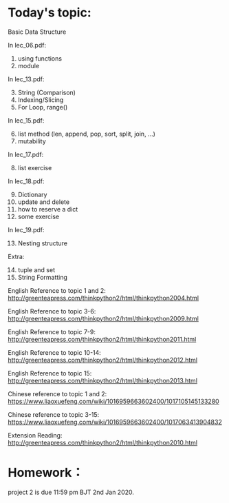 # Today's topic:

Basic Data Structure

In lec_06.pdf:

1. using functions
2. module

In lec_13.pdf:

3. String (Comparison)
4. Indexing/Slicing
5. For Loop, range()

In lec_15.pdf:

6. list method (len, append, pop, sort, split, join, ...)
7. mutability

In lec_17.pdf:

8. list exercise

In lec_18.pdf:

9. Dictionary
10. update and delete
11. how to reserve a dict
12. some exercise

In lec_19.pdf:

13. Nesting structure

Extra:

14. tuple and set
15. String Formatting

English Reference to topic 1 and 2: http://greenteapress.com/thinkpython2/html/thinkpython2004.html

English Reference to topic 3-6: http://greenteapress.com/thinkpython2/html/thinkpython2009.html

English Reference to topic 7-9: http://greenteapress.com/thinkpython2/html/thinkpython2011.html

English Reference to topic 10-14: http://greenteapress.com/thinkpython2/html/thinkpython2012.html

English Reference to topic 15: http://greenteapress.com/thinkpython2/html/thinkpython2013.html

Chinese reference to topic 1 and 2: https://www.liaoxuefeng.com/wiki/1016959663602400/1017105145133280

Chinese reference to topic 3-15: https://www.liaoxuefeng.com/wiki/1016959663602400/1017063413904832

Extension Reading: http://greenteapress.com/thinkpython2/html/thinkpython2010.html

# Homework：

project 2 is due 11:59 pm BJT 2nd Jan 2020.
